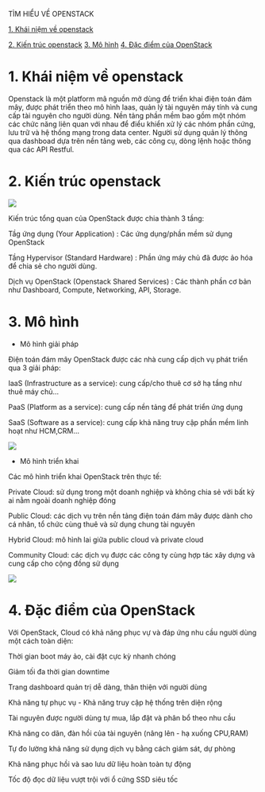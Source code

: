 TÌM HIỂU VỀ OPENSTACK

[1. Khái niệm về openstack](#P1)

[2. Kiến trúc openstack](#2)
[3. Mô hình](#P3)
[4. Đặc điểm của OpenStack](#4)
# 1. Khái niệm về openstack <a name="P1"> </a>

Openstack là một platform mã nguồn mở dùng để triển khai điện toán đám mây, được phát triển theo mô hình Iaas, quản lý tài nguyên máy tính và cung cấp tài nguyên cho người dùng.
Nền tảng phần mềm bao gồm một nhóm các chức năng liên quan với nhau để điểu khiển xử lý các nhóm phần cứng, lưu trữ và hệ thống mạng trong data center. Người sử dụng quản lý thông qua dashboad dựa trên  nền tảng web, các công cụ, dòng lệnh hoặc thông qua các API Restful.

# 2. Kiến trúc openstack <a name="2"> </a>

![](./OPENSTACK/TONGQUAN/Images/1.1.png)

Kiến trúc tổng quan của OpenStack được chia thành 3 tầng:

Tầg ứng dụng (Your Application) : Các ứng dụng/phần mềm sử dụng OpenStack

Tầng Hypervisor (Standard Hardware) : Phần ứng máy chủ đã được ảo hóa để chia sẻ cho người dùng.

Dịch vụ OpenStack (Openstack Shared Services) : Các thành phần cơ bản như Dashboard, Compute, Networking, API, Storage.

# 3. Mô hình <a name="P3"> </a>

- Mô hình giải pháp

Điện toán đám mây OpenStack được các nhà cung cấp dịch vụ phát triển qua 3 giải pháp:

IaaS (Infrastructure as a service): cung cấp/cho thuê cơ sở hạ tầng như thuê máy chủ…

PaaS (Platform as a service): cung cấp nền tảng để phát triển ứng dụng

SaaS (Software as a service): cung cấp khả năng truy cập phần mềm linh hoạt như HCM,CRM…

![](./OPENSTACK/TONGQUAN/Images/1.2.png)

- Mô hình triển khai

Các mô hình triển khai OpenStack trên thực tế:

Private Cloud: sử dụng trong một doanh nghiệp và không chia sẻ với bất kỳ ai nằm ngoài doanh nghiệp đóng

Public Cloud: các dịch vụ trên nền tảng điện toán đám mây được dành cho cá nhân, tổ chức cùng thuê và sử dụng chung tài nguyên

Hybrid Cloud: mô hình lai giữa public cloud và private cloud

Community Cloud: các dịch vụ được các công ty cùng hợp tác xây dựng và cung cấp cho cộng đồng sử dụng

![](./OPENSTACK/TONGQUAN/Images/1.3.png)

# 4. Đặc điểm của OpenStack <a name="4"></a>

Với OpenStack, Cloud có khả năng phục vự và đáp ứng nhu cầu người dùng một cách toàn diện:

Thời gian boot máy ảo, cài đặt cực kỳ nhanh chóng

Giảm tối đa thời gian downtime

Trang dashboard quản trị dễ dàng, thân thiện với người dùng

Khả năng tự phục vụ - Khả năng truy cập hệ thống trên diện rộng

Tài nguyên được người dùng tự mua, lắp đặt và phân bổ theo nhu cầu

Khả năng co dãn, đàn hồi của tài nguyên (nâng lên - hạ xuống CPU,RAM)

Tự đo lường khả năng sử dụng dịch vụ bằng cách giám sát, dự phòng

Khả năng phục hồi và sao lưu dữ liệu hoàn toàn tự động

Tốc độ đọc dữ liệu vượt trội với ổ cứng SSD siêu tốc




